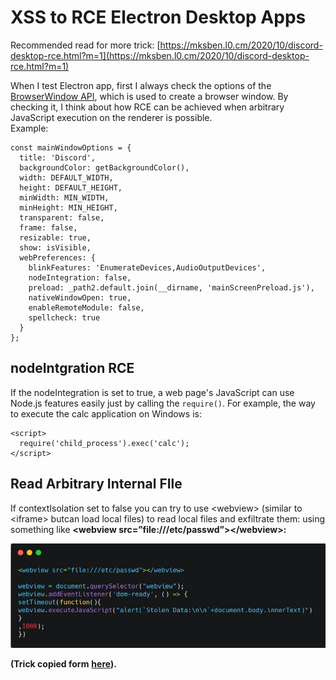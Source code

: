 # XSS to RCE Electron Desktop Apps

Recommended read for more trick: [https://mksben.l0.cm/2020/10/discord-desktop-rce.html?m=1](https://mksben.l0.cm/2020/10/discord-desktop-rce.html?m=1)

When I test Electron app, first I always check the options of the [BrowserWindow API](https://www.electronjs.org/docs/api/browser-window), which is used to create a browser window. By checking it, I think about how RCE can be achieved when arbitrary JavaScript execution on the renderer is possible.  
Example:

```text
const mainWindowOptions = {
  title: 'Discord',
  backgroundColor: getBackgroundColor(),
  width: DEFAULT_WIDTH,
  height: DEFAULT_HEIGHT,
  minWidth: MIN_WIDTH,
  minHeight: MIN_HEIGHT,
  transparent: false,
  frame: false,
  resizable: true,
  show: isVisible,
  webPreferences: {
    blinkFeatures: 'EnumerateDevices,AudioOutputDevices',
    nodeIntegration: false,
    preload: _path2.default.join(__dirname, 'mainScreenPreload.js'),
    nativeWindowOpen: true,
    enableRemoteModule: false,
    spellcheck: true
  }
};
```

## nodeIntgration RCE

If the nodeIntegration is set to true, a web page's JavaScript can use Node.js features easily just by calling the `require()`. For example, the way to execute the calc application on Windows is:

```text
<script>
  require('child_process').exec('calc');
</script>
```

## Read Arbitrary Internal FIle

If contextIsolation set to false you can try to use &lt;webview&gt; \(similar to &lt;iframe&gt; butcan load local files\) to read local files and exfiltrate them: using something like  **&lt;webview src=”file:///etc/passwd”&gt;&lt;/webview&gt;:**

![](../../.gitbook/assets/1-u1jdryuwaevwjmf_f2ttjg.png)

**\(Trick copied form** [**here**](https://medium.com/@renwa/facebook-messenger-desktop-app-arbitrary-file-read-db2374550f6d)**\).**

